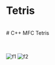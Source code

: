 # Tetris

<br/> 
# C++ MFC Tetris
<br/> 
<br/> 
<br/> 

![f1](https://github.com/ShinYEB/Tetris/assets/91859242/36fa054c-b29b-4142-9402-4e7855bb70dd)
![f2](https://github.com/ShinYEB/Tetris/assets/91859242/b5582c24-5a00-4f94-9e1e-0b02db6d64f4)
